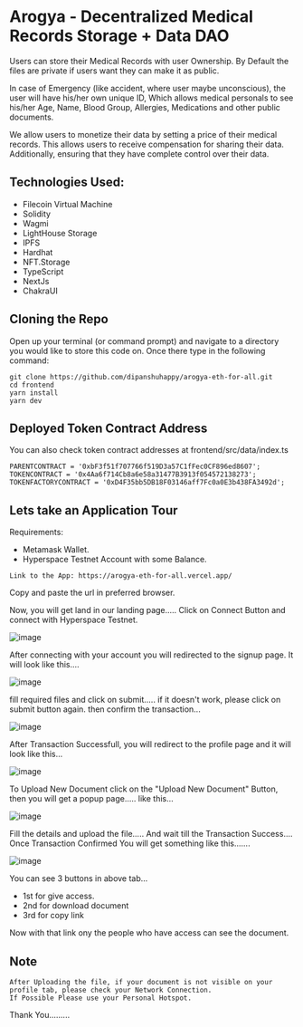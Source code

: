 # Arogya - Decentralized Medical Records Storage + Data DAO

Users can store their Medical Records with user Ownership.
By Default the files are private if users want they can make it as public.

In case of Emergency (like accident, where user maybe unconscious), the user will have his/her own unique ID, Which allows medical personals to see his/her Age, Name, Blood Group, Allergies, Medications and other public documents.

We allow users to monetize their data by setting a price of their medical records.
This allows users to receive compensation for sharing their data. Additionally, ensuring that they have complete control over their data.

## Technologies Used:
 - Filecoin Virtual Machine
 - Solidity
 - Wagmi
 - LightHouse Storage
 - IPFS
 - Hardhat
 - NFT.Storage
 - TypeScript
 - NextJs
 - ChakraUI

## Cloning the Repo

Open up your terminal (or command prompt) and navigate to a directory you would like to store this code on. Once there type in the following command:


```
git clone https://github.com/dipanshuhappy/arogya-eth-for-all.git
cd frontend
yarn install
yarn dev
```

## Deployed Token Contract Address

You can also check token contract addresses at frontend/src/data/index.ts
```
PARENTCONTRACT = '0xbF3f51f707766f519D3a57C1fFec0CF896ed8607';
TOKENCONTRACT = '0x4Aa6f714Cb8a6e58a31477B3913f054572138273';
TOKENFACTORYCONTRACT = '0xD4F35bb5DB18F03146aff7Fc0a0E3b438FA3492d';

```
## Lets take an Application Tour

Requirements:
 - Metamask Wallet.
 - Hyperspace Testnet Account with some Balance.

```
Link to the App: https://arogya-eth-for-all.vercel.app/
```

Copy and paste the url in preferred browser.

Now, you will get land in our landing page.....
Click on Connect Button and connect with Hyperspace Testnet.

![image](https://user-images.githubusercontent.com/110032619/219965517-f5ea938e-83ec-41f9-87ca-883c6240e739.png)



After connecting with your account you will redirected to the signup page.
It will look like this....

![image](https://user-images.githubusercontent.com/110032619/219965609-1d814f1c-49ff-4f7b-a1a6-2793e82a666f.png)



fill required files and click on submit.....
if it doesn't work, please click on submit button again.
then confirm the transaction...


![image](https://user-images.githubusercontent.com/110032619/219965747-6330c663-ad58-4083-b567-3f53523d35ee.png)



After Transaction Successfull, you will redirect to the profile page and it will look like this...


![image](https://user-images.githubusercontent.com/110032619/219965982-584d89cb-63f0-453f-80f6-9d2b3c4ec2f0.png)


To Upload New Document click on the "Upload New Document" Button, then you will get a popup page..... like this...

![image](https://user-images.githubusercontent.com/110032619/219966361-9375239f-c9ce-4ba9-8827-c2b92670ee39.png)



Fill the details and upload the file.....
And wait till the Transaction Success....
Once Transaction Confirmed You will get something like this.......


![image](https://user-images.githubusercontent.com/110032619/219966544-6a323538-547d-4960-bc5e-d5c9e317b70e.png)



You can see 3 buttons in above tab...
 - 1st for give access.
 - 2nd for download document
 - 3rd for copy link
 
Now with that link ony the people who have access can see the document.


## Note

```
After Uploading the file, if your document is not visible on your profile tab, please check your Network Connection.
If Possible Please use your Personal Hotspot.
```

Thank You.........
